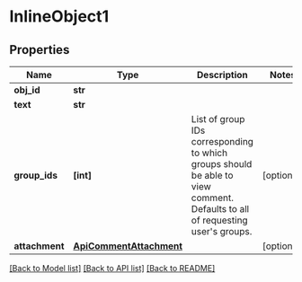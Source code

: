 # InlineObject1

## Properties
Name | Type | Description | Notes
------------ | ------------- | ------------- | -------------
**obj_id** | **str** |  | 
**text** | **str** |  | 
**group_ids** | **[int]** | List of group IDs corresponding to which groups should be able to view comment. Defaults to all of requesting user&#39;s groups.  | [optional] 
**attachment** | [**ApiCommentAttachment**](ApiCommentAttachment.md) |  | [optional] 

[[Back to Model list]](../README.md#documentation-for-models) [[Back to API list]](../README.md#documentation-for-api-endpoints) [[Back to README]](../README.md)


